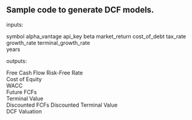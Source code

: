 ## Sample code to generate DCF models.

inputs: 

symbol
alpha_vantage api_key
beta
market_return
cost_of_debt
tax_rate  
growth_rate
terminal_growth_rate  
years  

outputs:

Free Cash Flow 
Risk-Free Rate  
Cost of Equity  
WACC  
Future FCFs  
Terminal Value  
Discounted FCFs
Discounted Terminal Value  
DCF Valuation
